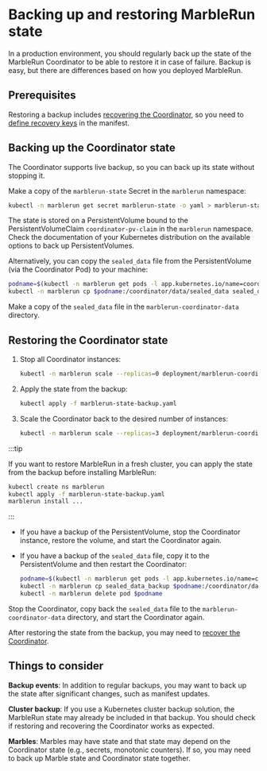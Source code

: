 # Backing up and restoring MarbleRun state

In a production environment, you should regularly back up the state of the MarbleRun Coordinator to be able to restore it in case of failure. Backup is easy, but there are differences based on how you deployed MarbleRun.

## Prerequisites

Restoring a backup includes [recovering the Coordinator](../features/recovery.md), so you need to [define recovery keys](define-manifest.md#recoverykeys) in the manifest.

## Backing up the Coordinator state

The Coordinator supports live backup, so you can back up its state without stopping it.

<Tabs groupId="deployment">
<TabItem value="distributed" label="Kubernetes, distributed Coordinator">

<EnterpriseBanner/>

Make a copy of the `marblerun-state` Secret in the `marblerun` namespace:

```bash
kubectl -n marblerun get secret marblerun-state -o yaml > marblerun-state-backup.yaml
```

</TabItem>
<TabItem value="single" label="Kubernetes, single Coordinator">

The state is stored on a PersistentVolume bound to the PersistentVolumeClaim `coordinator-pv-claim` in the `marblerun` namespace.
Check the documentation of your Kubernetes distribution on the available options to back up PersistentVolumes.

Alternatively, you can copy the `sealed_data` file from the PersistentVolume (via the Coordinator Pod) to your machine:

```bash
podname=$(kubectl -n marblerun get pods -l app.kubernetes.io/name=coordinator -o jsonpath='{.items[0].metadata.name}')
kubectl -n marblerun cp $podname:/coordinator/data/sealed_data sealed_data_backup
```

</TabItem>
<TabItem value="standalone" label="Standalone">

Make a copy of the `sealed_data` file in the `marblerun-coordinator-data` directory.

</TabItem>
</Tabs>

## Restoring the Coordinator state

<Tabs groupId="deployment">
<TabItem value="distributed" label="Kubernetes, distributed Coordinator">

1. Stop all Coordinator instances:

   ```bash
   kubectl -n marblerun scale --replicas=0 deployment/marblerun-coordinator
   ```

2. Apply the state from the backup:

   ```bash
   kubectl apply -f marblerun-state-backup.yaml
   ```

3. Scale the Coordinator back to the desired number of instances:

   ```bash
   kubectl -n marblerun scale --replicas=3 deployment/marblerun-coordinator
   ```

:::tip

If you want to restore MarbleRun in a fresh cluster, you can apply the state from the backup before installing MarbleRun:

```bash
kubectl create ns marblerun
kubectl apply -f marblerun-state-backup.yaml
marblerun install ...
```

:::

</TabItem>
<TabItem value="single" label="Kubernetes, single Coordinator">

* If you have a backup of the PersistentVolume, stop the Coordinator instance, restore the volume, and start the Coordinator again.
* If you have a backup of the `sealed_data` file, copy it to the PersistentVolume and then restart the Coordinator:

  ```bash
  podname=$(kubectl -n marblerun get pods -l app.kubernetes.io/name=coordinator -o jsonpath='{.items[0].metadata.name}')
  kubectl -n marblerun cp sealed_data_backup $podname:/coordinator/data/sealed_data
  kubectl -n marblerun delete pod $podname
  ```

</TabItem>
<TabItem value="standalone" label="Standalone">

Stop the Coordinator, copy back the `sealed_data` file to the `marblerun-coordinator-data` directory, and start the Coordinator again.

</TabItem>
</Tabs>

After restoring the state from the backup, you may need to [recover the Coordinator](recover-coordinator.md).

## Things to consider

**Backup events**: In addition to regular backups, you may want to back up the state after significant changes, such as manifest updates.

**Cluster backup**: If you use a Kubernetes cluster backup solution, the MarbleRun state may already be included in that backup. You should check if restoring and recovering the Coordinator works as expected.

**Marbles**: Marbles may have state and that state may depend on the Coordinator state (e.g., secrets, monotonic counters). If so, you may need to back up Marble state and Coordinator state together.
